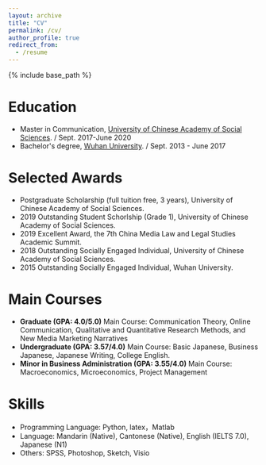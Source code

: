 ```yaml
---
layout: archive
title: "CV"
permalink: /cv/
author_profile: true
redirect_from:
  - /resume
---
```


{% include base_path %}

Education
======
* Master in Communication, [University of Chinese Academy of Social Sciences](https://www.ucass.edu.cn/en/). / Sept. 2017-June 2020
* Bachelor's degree, [Wuhan University](https://en.whu.edu.cn/). / Sept. 2013 - June 2017


Selected Awards
======
* Postgraduate Scholarship (full tuition free, 3 years), University of Chinese Academy of Social Sciences.
* 2019 Outstanding Student Schorlship (Grade 1), University of Chinese Academy of Social Sciences.
* 2019 Excellent Award, the 7th China Media Law and Legal Studies Academic Summit.
* 2018 Outstanding Socially Engaged Individual, University of Chinese Academy of Social Sciences.
* 2015 Outstanding Socially Engaged Individual, Wuhan University.
 


Main Courses
=====
* **Graduate (GPA: 4.0/5.0)**  Main Course: Communication Theory, Online Communication, Qualitative and Quantitative Research Methods, and New Media Marketing Narratives
* **Undergraduate (GPA: 3.57/4.0)**  Main Course: Basic Japanese, Business Japanese, Japanese Writing, College English. 
* **Minor in Business Administration (GPA: 3.55/4.0)**  Main Course: Macroeconomics, Microeconomics, Project Management

Skills
======
* Programming Language: Python, latex，Matlab
* Language: Mandarin (Native), Cantonese (Native), English (IELTS 7.0), Japanese (N1) 
* Others: SPSS, Photoshop, Sketch, Visio